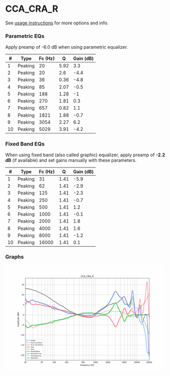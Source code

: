 # CCA_CRA_R
See [usage instructions](https://github.com/jaakkopasanen/AutoEq#usage) for more options and info.

### Parametric EQs
Apply preamp of -6.0 dB when using parametric equalizer.

|   # | Type    |   Fc (Hz) |    Q |   Gain (dB) |
|-----|---------|-----------|------|-------------|
|   1 | Peaking |        20 | 5.92 |         3.3 |
|   2 | Peaking |        20 | 2.6  |        -4.4 |
|   3 | Peaking |        36 | 0.36 |        -4.8 |
|   4 | Peaking |        85 | 2.07 |        -0.5 |
|   5 | Peaking |       188 | 1.28 |        -1   |
|   6 | Peaking |       270 | 1.81 |         0.3 |
|   7 | Peaking |       657 | 0.82 |         1.1 |
|   8 | Peaking |      1821 | 1.88 |        -0.7 |
|   9 | Peaking |      3054 | 2.27 |         6.2 |
|  10 | Peaking |      5029 | 3.91 |        -4.2 |

### Fixed Band EQs
When using fixed band (also called graphic) equalizer, apply preamp of **-2.2 dB** (if available) and set gains manually with these parameters.

|   # | Type    |   Fc (Hz) |    Q |   Gain (dB) |
|-----|---------|-----------|------|-------------|
|   1 | Peaking |        31 | 1.41 |        -5.9 |
|   2 | Peaking |        62 | 1.41 |        -2.9 |
|   3 | Peaking |       125 | 1.41 |        -2.3 |
|   4 | Peaking |       250 | 1.41 |        -0.7 |
|   5 | Peaking |       500 | 1.41 |         1.2 |
|   6 | Peaking |      1000 | 1.41 |        -0.1 |
|   7 | Peaking |      2000 | 1.41 |         1.8 |
|   8 | Peaking |      4000 | 1.41 |         1.6 |
|   9 | Peaking |      8000 | 1.41 |        -1.2 |
|  10 | Peaking |     16000 | 1.41 |         0.1 |

### Graphs
![](./CCA_CRA_R.png)
